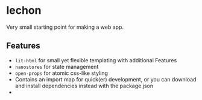 # lechon
Very small starting point for making a web app.

## Features
- `lit-html` for small yet flexible templating with additional Features
- `nanostores` for state management
- `open-props` for atomic css-like styling
- Contains an import map for quick(er) development, or you can download and install dependencies instead with the package.json
- 
